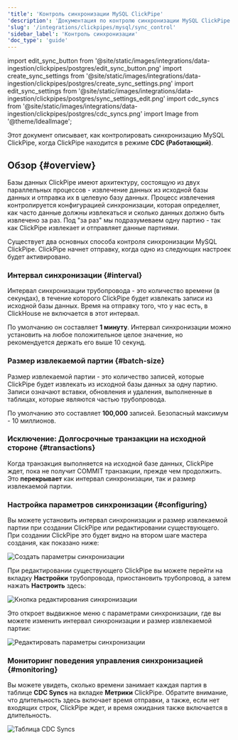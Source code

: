 ```yaml
---
'title': 'Контроль синхронизации MySQL ClickPipe'
'description': 'Документация по контролю синхронизации MySQL ClickPipe'
'slug': '/integrations/clickpipes/mysql/sync_control'
'sidebar_label': 'Контроль синхронизации'
'doc_type': 'guide'
---
```

import edit_sync_button from '@site/static/images/integrations/data-ingestion/clickpipes/postgres/edit_sync_button.png'
import create_sync_settings from '@site/static/images/integrations/data-ingestion/clickpipes/postgres/create_sync_settings.png'
import edit_sync_settings from '@site/static/images/integrations/data-ingestion/clickpipes/postgres/sync_settings_edit.png'
import cdc_syncs from '@site/static/images/integrations/data-ingestion/clickpipes/postgres/cdc_syncs.png'
import Image from '@theme/IdealImage';

Этот документ описывает, как контролировать синхронизацию MySQL ClickPipe, когда ClickPipe находится в режиме **CDC (Работающий)**.

## Обзор {#overview}

Базы данных ClickPipe имеют архитектуру, состоящую из двух параллельных процессов - извлечение данных из исходной базы данных и отправка их в целевую базу данных. Процесс извлечения контролируется конфигурацией синхронизации, которая определяет, как часто данные должны извлекаться и сколько данных должно быть извлечено за раз. Под "за раз" мы подразумеваем одну партию - так как ClickPipe извлекает и отправляет данные партиями.

Существует два основных способа контроля синхронизации MySQL ClickPipe. ClickPipe начнет отправку, когда одно из следующих настроек будет активировано.

### Интервал синхронизации {#interval}

Интервал синхронизации трубопровода - это количество времени (в секундах), в течение которого ClickPipe будет извлекать записи из исходной базы данных. Время на отправку того, что у нас есть, в ClickHouse не включается в этот интервал.

По умолчанию он составляет **1 минуту**.
Интервал синхронизации можно установить на любое положительное целое значение, но рекомендуется держать его выше 10 секунд.

### Размер извлекаемой партии {#batch-size}

Размер извлекаемой партии - это количество записей, которые ClickPipe будет извлекать из исходной базы данных за одну партию. Записи означают вставки, обновления и удаления, выполненные в таблицах, которые являются частью трубопровода.

По умолчанию это составляет **100,000** записей.
Безопасный максимум - 10 миллионов.

### Исключение: Долгосрочные транзакции на исходной стороне {#transactions}

Когда транзакция выполняется на исходной базе данных, ClickPipe ждет, пока не получит COMMIT транзакции, прежде чем продолжить. Это **перекрывает** как интервал синхронизации, так и размер извлекаемой партии.

### Настройка параметров синхронизации {#configuring}

Вы можете установить интервал синхронизации и размер извлекаемой партии при создании ClickPipe или редактировании существующего.
При создании ClickPipe это будет видно на втором шаге мастера создания, как показано ниже:

<Image img={create_sync_settings} alt="Создать параметры синхронизации" size="md"/>

При редактировании существующего ClickPipe вы можете перейти на вкладку **Настройки** трубопровода, приостановить трубопровод, а затем нажать **Настроить** здесь:

<Image img={edit_sync_button} alt="Кнопка редактирования синхронизации" size="md"/>

Это откроет выдвижное меню с параметрами синхронизации, где вы можете изменить интервал синхронизации и размер извлекаемой партии:

<Image img={edit_sync_settings} alt="Редактировать параметры синхронизации" size="md"/>

### Мониторинг поведения управления синхронизацией {#monitoring}

Вы можете увидеть, сколько времени занимает каждая партия в таблице **CDC Syncs** на вкладке **Метрики** ClickPipe. Обратите внимание, что длительность здесь включает время отправки, а также, если нет входящих строк, ClickPipe ждет, и время ожидания также включается в длительность.

<Image img={cdc_syncs} alt="Таблица CDC Syncs" size="md"/>